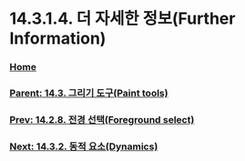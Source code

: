 # 14.3.1.4. 더 자세한 정보(Further Information)

### [Home](./00-home.md)
### [Parent: 14.3. 그리기 도구(Paint tools)](./14-03-00-paint-tools.md)
### [Prev: 14.2.8. 전경 선택(Foreground select)](./14-02-08-00-foreground-select.md)
### [Next: 14.3.2. 동적 요소(Dynamics)](./14-03-02-00-dynamics.md)
